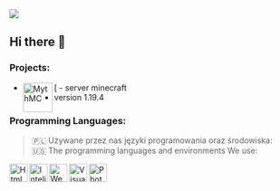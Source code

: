 
<a href="https://mythmc.pl">
  <img src="https://cdn.discordapp.com/attachments/1061086087809863881/1120474807809618000/d.png">
</a>

## Hi there 👋
### Projects:
- [<img align="left" alt="MythMC" width="52px" src="https://cdn.discordapp.com/attachments/755488771306291211/1033161266463768586/mythmcl.png"> - server minecraft
- version 1.19.4

### Programming Languages:
> 🇵🇱 Używane przez nas języki programowania oraz środowiska:  
> 🇺🇸 The programming languages and environments We use:
<img align="left" alt="Html" width="32px" src="https://simpleicons.org/icons/html5.svg">
<img align="left" alt="Intelj" width="32px" src="https://simpleicons.org/icons/intellijidea.svg">
<img align="left" alt="WebStorm" width="32px" src="https://simpleicons.org/icons/webstorm.svg"> 
<img align="left" alt="Visual" width="32px" src="https://simpleicons.org/icons/visualstudiocode.svg"> 
<img align="left" alt="Photoshop" width="32px" src="https://simpleicons.org/icons/adobephotoshop.svg"> 
